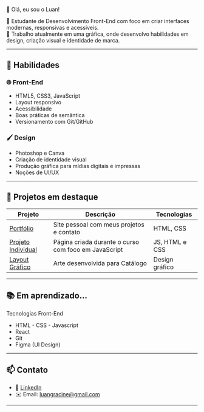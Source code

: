 👋 Olá, eu sou o Luan!

🎯 Estudante de Desenvolvimento Front-End com foco em criar interfaces modernas, responsivas e acessíveis.  
🎨 Trabalho atualmente em uma gráfica, onde desenvolvo habilidades em design, criação visual e identidade de marca.

---

## 🚀 Habilidades

### 🌐 Front-End
- HTML5, CSS3, JavaScript
- Layout responsivo
- Acessibilidade
- Boas práticas de semântica
- Versionamento com Git/GitHub

### 🖌️ Design
- Photoshop e Canva
- Criação de identidade visual
- Produção gráfica para mídias digitais e impressas
- Noções de UI/UX

---

## 📂 Projetos em destaque

| Projeto | Descrição | Tecnologias |
|--------|-----------|-------------|
| [Portfólio](https://luancarlozz.github.io/Portfolio-html-css-js/) | Site pessoal com meus projetos e contato | HTML, CSS |
| [Projeto Individual](https://luancarlozz.github.io/Projeto-Curso-Senac---Codificador/) | Página criada durante o curso com foco em JavaScript | JS, HTML e CSS |
| [Layout Gráfico]() | Arte desenvolvida para Catálogo | Design gráfico |

---

## 📚 Em aprendizado... 
Tecnologias Front-End
- HTML - CSS - Javascript
- React
- Git
- Figma (UI Design)

---

## 📫 Contato
- 💼 [LinkedIn](www.linkedin.com/in/luan-carlos-8395051ba)
- ✉️ Email: luangracine@gmail.com

---
